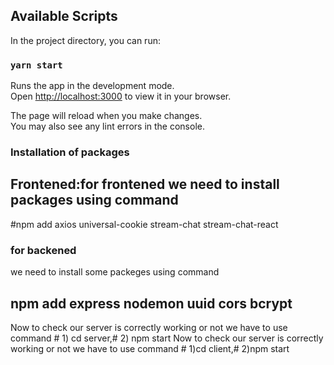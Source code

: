 ## Available Scripts

In the project directory, you can run:

### `yarn start`

Runs the app in the development mode.\
Open [http://localhost:3000](http://localhost:3000) to view it in your browser.

The page will reload when you make changes.\
You may also see any lint errors in the console.

### Installation of packages
## Frontened:for frontened we need to install packages using  command
 #npm add axios universal-cookie stream-chat stream-chat-react
 
 ### for backened 
 we need to install  some packeges using command
 ## npm add express nodemon uuid cors bcrypt
 
 Now to check our server is correctly working or not we have to use command # 1) cd server,# 2) npm start
  Now to check our server is correctly working or not we have to use command # 1)cd client,# 2)npm start                                                                       
